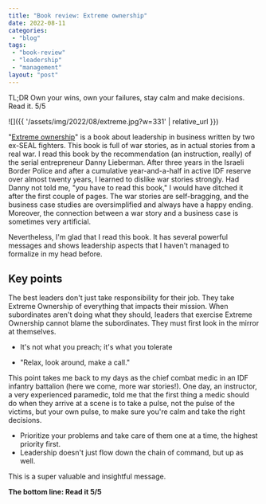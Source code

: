 ```yaml
---
title: "Book review: Extreme ownership"
date: 2022-08-11
categories: 
 - "blog"
tags: 
 - "book-review"
 - "leadership"
 - "management"
layout: "post"
---
```


TL;DR Own your wins, own your failures, stay calm and make decisions. Read it. 5/5

![]({{ '/assets/img/2022/08/extreme.jpg?w=331' | relative_url }})

"[Extreme ownership](https://www.amazon.com/Extreme-Ownership-U-S-Navy-SEALs/dp/1250067057)" is a book about leadership in business written by two ex-SEAL fighters. This book is full of war stories, as in actual stories from a real war. I read this book by the recommendation (an instruction, really) of the serial entrepreneur Danny Lieberman. After three years in the Israeli Border Police and after a cumulative year-and-a-half in active IDF reserve over almost twenty years, I learned to dislike war stories strongly. Had Danny not told me, "you have to read this book," I would have ditched it after the first couple of pages. The war stories are self-bragging, and the business case studies are oversimplified and always have a happy ending. Moreover, the connection between a war story and a business case is sometimes very artificial.

Nevertheless, I'm glad that I read this book. It has several powerful messages and shows leadership aspects that I haven't managed to formalize in my head before.

## Key points

The best leaders don't just take responsibility for their job. They take Extreme Ownership of everything that impacts their mission. When subordinates aren't doing what they should, leaders that exercise Extreme Ownership cannot blame the subordinates. They must first look in the mirror at themselves.

- It's not what you preach; it's what you tolerate

- "Relax, look around, make a call."

This point takes me back to my days as the chief combat medic in an IDF infantry battalion (here we come, more war stories!). One day, an instructor, a very experienced paramedic, told me that the first thing a medic should do when they arrive at a scene is to take a pulse, not the pulse of the victims, but your own pulse, to make sure you're calm and take the right decisions.

- Prioritize your problems and take care of them one at a time, the highest priority first.
- Leadership doesn't just flow down the chain of command, but up as well.

This is a super valuable and insightful message.

**The bottom line: Read it 5/5**
